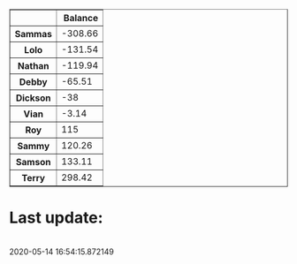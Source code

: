 <table border="1" class="dataframe">
  <thead>
    <tr style="text-align: right;">
      <th></th>
      <th>Balance</th>
    </tr>
  </thead>
  <tbody>
    <tr>
      <th>Sammas</th>
      <td>-308.66</td>
    </tr>
    <tr>
      <th>Lolo</th>
      <td>-131.54</td>
    </tr>
    <tr>
      <th>Nathan</th>
      <td>-119.94</td>
    </tr>
    <tr>
      <th>Debby</th>
      <td>-65.51</td>
    </tr>
    <tr>
      <th>Dickson</th>
      <td>-38</td>
    </tr>
    <tr>
      <th>Vian</th>
      <td>-3.14</td>
    </tr>
    <tr>
      <th>Roy</th>
      <td>115</td>
    </tr>
    <tr>
      <th>Sammy</th>
      <td>120.26</td>
    </tr>
    <tr>
      <th>Samson</th>
      <td>133.11</td>
    </tr>
    <tr>
      <th>Terry</th>
      <td>298.42</td>
    </tr>
  </tbody>
</table><H1>Last update:</h1><br>2020-05-14 16:54:15.872149